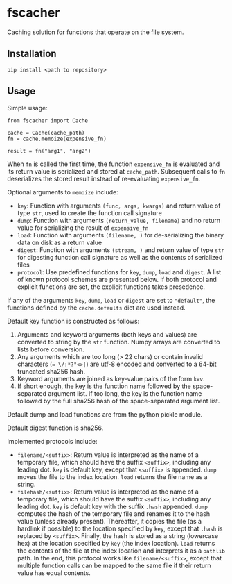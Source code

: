 # fscacher

Caching solution for functions that operate on the file system.

## Installation

`pip install <path to repository>`


## Usage

Simple usage: 

```
from fscacher import Cache

cache = Cache(cache_path)
fn = cache.memoize(expensive_fn)

result = fn("arg1", "arg2")
```
When `fn` is called the first time, the function `expensive_fn` is evaluated
and its return value is serialized and stored at `cache_path`. Subsequent
calls to `fn` deserializes the stored result instead of re-evaluating
`expensive_fn`.

Optional arguments to `memoize` include:
-   `key`: Function with arguments `(func, args, kwargs)` and return value of
    type `str`, used to create the function call signature
-   `dump`: Function with arguments `(return_value, filename)` and no return
    value for serializing the result of `expensive_fn`
-   `load`: Function with arguments `(filename, )` for de-serializing the
    binary data on disk as a return value
-   `digest`: Function with arguments `(stream, )` and return value of type `str`
    for digesting function call signature as well as the contents of serialized
    files
-   `protocol`: Use predefined functions for `key`, `dump`, `load` and `digest`.
    A list of known protocol schemes are presented below. If both protocol and
    explicit functions are set, the explicit functions takes presedence.
    
If any of the arguments `key`, `dump`, `load` or `digest` are set to
`"default"`, the functions defined by the `cache.defaults` dict are used
instead.

Default key function is constructed as follows:
1.  Arguments and keyword arguments (both keys and values) are converted to
    string by the `str` function. Numpy arrays are converted to lists before
    conversion.
2.  Any arguments which are too long (> 22 chars) or contain invalid characters
    (`= \/:*?"<>|`) are utf-8 encoded and converted to a 64-bit truncated
    sha256 hash.
3.  Keyword arguments are joined as key-value pairs of the form `k=v`.
4.  If short enough, the key is the function name followed by the
    space-separated argument list. If too long, the key is the function
    name followed by the full sha256 hash of the space-separated argument
    list.

Default dump and load functions are from the python pickle module.

Default digest function is sha256.

Implemented protocols include:
-   `filename/<suffix>`: Return value is interpreted as the name of a temporary
    file, which should have the suffix `<suffix>`, including any leading dot.
    `key` is default key, except that `<suffix>` is appended. `dump` moves the
    file to the index location. `load` returns the file name as a string.
-   `filehash/<suffix>`: Return value is interpreted as the name of a temporary
    file, which should have the suffix `<suffix>`, including any leading dot.
    `key` is default key with the suffix `.hash` appended. `dump` computes the
    hash of the temporary file and renames it to the hash value (unless already
    present). Thereafter, it copies the file (as a hardlink if possible) to the
    location specified by `key`, except that `.hash` is replaced by `<suffix>`.
    Finally, the hash is stored as a string (lowercase hex) at the location
    specified by `key` (the index location). `load` returns the contents of the
    file at the index location and interprets it as a `pathlib` path. In the
    end, this protocol works like `filename/<suffix>`, except that multiple
    function calls can be mapped to the same file if their return value has
    equal contents.
